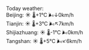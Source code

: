 Today weather:  
Beijing: ☀️ 🌡️+1°C 🌬️↓0km/h  
Tianjin: ☀️ 🌡️+3°C 🌬️↖7km/h  
Shijiazhuang: ☀️ 🌡️-1°C 🌬️0km/h  
Tangshan: ☀️ 🌡️+5°C 🌬️↙6km/h  
